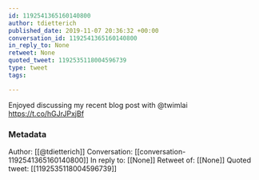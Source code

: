 ```yaml
---
id: 1192541365160140800
author: tdietterich
published_date: 2019-11-07 20:36:32 +00:00
conversation_id: 1192541365160140800
in_reply_to: None
retweet: None
quoted_tweet: 1192535118004596739
type: tweet
tags:

---
```


Enjoyed discussing my recent blog post with @twimlai https://t.co/hGJrJPxjBf

### Metadata

Author: [[@tdietterich]]
Conversation: [[conversation-1192541365160140800]]
In reply to: [[None]]
Retweet of: [[None]]
Quoted tweet: [[1192535118004596739]]
